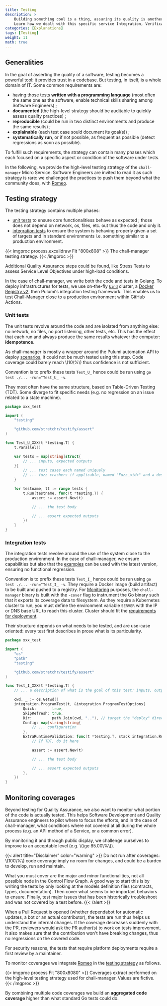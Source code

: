 ```yaml
---
title: Testing
description: >
    Building something cool is a thing, assuring its quality is another.
    Learn how we dealt with this specific service Integration, Verification and Validation, especially through [Romeo](https://github.com/ctfer-io/romeo).
categories: [Explanations]
tags: [Testing]
weight: 11
math: true
---
```


## Generalities

In the goal of asserting the quality of a software, testing becomes a powerful tool: it provides trust in a codebase. But testing, in itself, is a whole domain of IT.
Some common requirements are:
- having those tests **written with a programming language** (most often the same one as the software, enable technical skills sharing among Software Engineers) ;
- **documented** (the high-level strategy should be auditable to quickly assess quality practices) ;
- **reproducible** (could be run in two distinct environments and produce the same results) ;
- **explainable** (each test case sould document its goal(s)) ;
- **systematically run**, or if not possible, as frequent as possible (detect regressions as soon as possible).

To fulfill such requirements, the strategy can contain many phases which each focused on a specific aspect or condition of the software under tests.

In the following, we provide the high-level testing strategy of the `chall-manager` Micro Service.
Software Engineers are invited to read it as such strategy is rare: we challenged the practices to push them beyond what the community does, with [Romeo](https://github.com/ctfer-io/romeo).

## Testing strategy

The testing strategy contains multiple phases:
- [unit tests](#unit-tests) to ensure core functionalitiess behave as expected ; those does not depend on network, os, files, etc. out thus the code and only it.
- [integration tests](#integration-tests) to ensure the system is behaving properly given a set of targets and in standard environments i.e. something similar to a production environment.

{{< imgproc process.excalidraw Fit "800x808" >}}
The chall-manager testing strategy.
{{< /imgproc >}}

Additional Quality Assurance steps could be found, like Stress Tests to assess Service Level Objectives under high-load conditions.

In the case of chall-manager, we write both the code and tests in Golang. To deploy infrastructures for tests, we use on-the-fly [`kind`](https://kind.sigs.k8s.io/) cluster, a [Docker Registry v2](https://hub.docker.com/_/registry), then Pulumi's integration testing framework. This enables us to test Chall-Manager close to a production environment within GitHub Actions.

### Unit tests

The unit tests revolve around the code and are isolated from anything else: no network, no files, no port listening, other tests, etc.
This has the effect that each run and always produce the same results whatever the computer: **idempotence**.

As chall-manager is mostly a wrapper around the Pulumi automation API to deploy [scenarios](/docs/chall-manager/glossary#scenario), it could not be much tested using this step. Code coverage could barely reach \\(10\\%\\) thus confidence is not sufficient.

Convention is to prefix these tests `Test_U_` hence could be run using `go test ./... -run=^Test_U_ -v`.

They most often have the same structure, based on Table-Driven Testing (TDT). Some diverge to fit specific needs (e.g. no regression on an issue related to a state machine).

```go
package xxx_test

import (
    "testing"

    "github.com/stretchr/testify/assert"
)

func Test_U_XXX(t *testing.T) {
    t.Parallel()

    var tests = map[string]struct{
        // ... inputs, expected outputs
    }{
        // ... test cases each named uniquely
        // ... fuzz crashers if applicable, named "Fuzz_<id>" and a description of why it crashed
    }

    for testname, tt := range tests {
        t.Run(testname, func(t *testing.T) {
            assert := assert.New(t)

            // ... the test body

            // ... assert expected outputs
        })
    }
}
```

### Integration tests

The integration tests revolve around the use of the system close to the production environment.
In the case of chall-manager, we ensure capabilities but also that the [examples](https://github.com/ctfer-io/chall-manager/tree/main/examples/) can be used with the latest version, ensuring no functional regression.

Convention is to prefix these tests `Test_I_` hence could be run using `go test ./... -run=^Test_I_ -v`.
They require a Docker image (build artifact) to be built and pushed to a registry. For [Monitoring](#monitoring-coverages) purposes, the `chall-manager` binary is built with the `-cover` flag to instrument the Go binary such that it exports its coverage data to filesystem.
As they require a Kubernetes cluster to run, you must define the environment variable `SERVER` with the IP or DNS base URL to reach this cluster.
Cluster should fit the [requirements for deployment](/docs/chall-manager/ops-guides/deployment).

Their structure depends on what needs to be tested, and are use-case oriented: every test first describes in prose what is its particularity.

```go
package xxx_test

import (
    "os"
    "path"
    "testing"

    "github.com/stretchr/testify/assert"
)

func Test_I_XXX(t *testing.T) {
    // ... a description of what is the goal of this test: inputs, outputs, behaviors

    cwd, _ := os.Getwd()
	integration.ProgramTest(t, &integration.ProgramTestOptions{
		Quick:       true,
		SkipRefresh: true,
		Dir:         path.Join(cwd, ".."), // target the "deploy" directory at the root of the repository
		Config: map[string]string{
			// ... configuration
		},
		ExtraRuntimeValidation: func(t *testing.T, stack integration.RuntimeValidationStackInfo) {
            // If TDT, do it here

			assert := assert.New(t)

            // ... the test body

            // ... assert expected outputs
        },
    })
}
```

## Monitoring coverages

Beyond testing for Quality Assurance, we also want to monitor what portion of the code is actually tested.
This helps Software Development and Quality Assurance engineers to pilot where to focus the efforts, and in the case of chall-manager, what conditions where not covered at all during the whole process (e.g. an API method of a Service, or a common error).

By monitoring it and through public display, we challenge ourselves to improve to an acceptable level (e.g. \\(\ge 85.00\\%\\)).

{{< alert title="Disclaimer" color="warning" >}}
Do not run after coverages: \\(100\\%\\) code coverage imply no room for changes, and could be a burden to develop, run and maintain.

What you must cover are the major and minor functionalities, not all possible node in the Control Flow Graph. A good way to start this is by writing the tests by only looking at the models definition files (contracts, types, documentation). Then cover what seems to be important behaviors to ensure. Finally, test major issues that has been historically troubleshoot and was not covered by a test before.
{{< /alert >}}

When a Pull Request is opened (whether dependabot for automatic updates, a bot or an actual contributor), the tests are run thus helps us understand the internal changes. If the coverage decreases suddenly with the PR, reviewers would ask the PR author(s) to work on tests improvement.
It also makes sure that the contribution won't have breaking changes, thus no regressions on the covered code.

For security reasons, the tests that require platform deployments require a first review by a maintainer.

To monitor coverages we integrate [Romeo](https://github.com/ctfer-io/romeo) in the [testing strategy](#testing-strategy) as follows.

{{< imgproc process Fit "800x8080" >}}
Coverages extract performed on the high-level testing strategy used for chall-manager. Values are fictive.
{{< /imgproc >}}

By combining multiple code coverages we build an **aggregated code coverage** higher than what standard Go tests could do.
